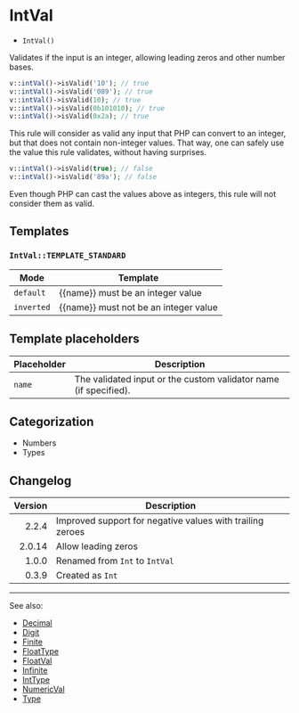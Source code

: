 # IntVal

- `IntVal()`

Validates if the input is an integer, allowing leading zeros and other number bases.

```php
v::intVal()->isValid('10'); // true
v::intVal()->isValid('089'); // true
v::intVal()->isValid(10); // true
v::intVal()->isValid(0b101010); // true
v::intVal()->isValid(0x2a); // true
```

This rule will consider as valid any input that PHP can convert to an integer,
but that does not contain non-integer values. That way, one can safely use the
value this rule validates, without having surprises.

```php
v::intVal()->isValid(true); // false
v::intVal()->isValid('89a'); // false
```

Even though PHP can cast the values above as integers, this rule will not
consider them as valid.

## Templates

### `IntVal::TEMPLATE_STANDARD`

| Mode       | Template                              |
|------------|---------------------------------------|
| `default`  | {{name}} must be an integer value     |
| `inverted` | {{name}} must not be an integer value |

## Template placeholders

| Placeholder | Description                                                      |
|-------------|------------------------------------------------------------------|
| `name`      | The validated input or the custom validator name (if specified). |

## Categorization

- Numbers
- Types

## Changelog

| Version | Description                                               |
|--------:|-----------------------------------------------------------|
|   2.2.4 | Improved support for negative values with trailing zeroes |
|  2.0.14 | Allow leading zeros                                       |
|   1.0.0 | Renamed from `Int` to `IntVal`                            |
|   0.3.9 | Created as `Int`                                          |

***
See also:

- [Decimal](Decimal.md)
- [Digit](Digit.md)
- [Finite](Finite.md)
- [FloatType](FloatType.md)
- [FloatVal](FloatVal.md)
- [Infinite](Infinite.md)
- [IntType](IntType.md)
- [NumericVal](NumericVal.md)
- [Type](Type.md)
